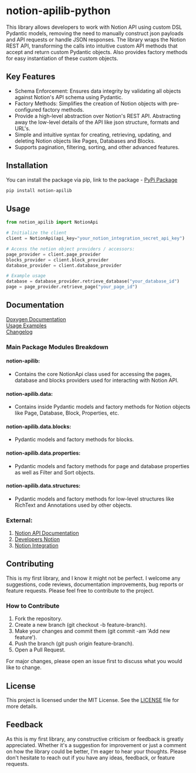 # notion-apilib-python

This library allows developers to work with Notion API using custom DSL Pydantic models, removing the need to manually
construct json payloads and API requests or handle JSON responses. The library wraps the Notion REST API, transforming
the calls into intuitive custom API methods that accept and return custom Pydantic objects. Also provides factory
methods
for easy instantiation of these custom objects.

## Key Features

- Schema Enforcement: Ensures data integrity by validating all objects against Notion's API schema using Pydantic.
- Factory Methods: Simplifies the creation of Notion objects with pre-configured factory methods.
- Provide a high-level abstraction over Notion's REST API. Abstracting away the low-level details of the API like json
  structure, formats and URL's.
- Simple and intuitive syntax for creating, retrieving, updating, and deleting Notion objects like Pages, Databases
  and Blocks.
- Supports pagination, filtering, sorting, and other advanced features.

## Installation

You can install the package via pip, link to the package -
[PyPi Package](https://pypi.org/project/notion-apilib/)

```bash
pip install notion-apilib
```

## Usage

```python
from notion_apilib import NotionApi

# Initialize the client
client = NotionApi(api_key="your_notion_integration_secret_api_key")

# Access the notion object providers / accessors:
page_provider = client.page_provider
blocks_provider = client.block_provider
database_provider = client.database_provider

# Example usage
database = database_provider.retrieve_database("your_database_id")
page = page_provider.retrieve_page("your_page_id")
```

## Documentation

[Doxygen Documentation](https://real1tyy.github.io/notion-apilib-python/) \
[Usage Examples](docs/examples) \
[Changelog](docs/CHANGELOG.md)

### Main Package Modules Breakdown

#### notion-apilib:

- Contains the core NotionApi class used for accessing the pages, database and blocks providers used for interacting
  with Notion API.

#### notion-apilib.data:

- Contains inside Pydantic models and factory methods for Notion objects like Page, Database, Block, Properties, etc.

#### notion-apilib.data.blocks:

- Pydantic models and factory methods for blocks.

#### notion-apilib.data.properties:

- Pydantic models and factory methods for page and database properties as well as Filter and Sort objects.

#### notion-apilib.data.structures:

- Pydantic models and factory methods for low-level structures like RichText and Annotations used by other objects.

### External:

1. [Notion API Documentation](https://developers.notion.com/reference/intro)
2. [Developers Notion](https://developers.notion.com/)
3. [Notion Integration](https://notionintegrations.com/)

## Contributing

This is my first library, and I know it might not be perfect. I welcome any suggestions, code reviews, documentation
improvements, bug reports or feature requests. Please feel free to contribute to the project.

### How to Contribute

1. Fork the repository.
2. Create a new branch (git checkout -b feature-branch).
3. Make your changes and commit them (git commit -am 'Add new feature').
4. Push the branch (git push origin feature-branch).
5. Open a Pull Request.

For major changes, please open an issue first to discuss what you would like to change.

## License

This project is licensed under the MIT License. See the [LICENSE](LICENSE) file for more details.

## Feedback

As this is my first library, any constructive criticism or feedback is greatly appreciated. Whether it's a suggestion
for improvement or just a comment on how the library could be better, I'm eager to hear your thoughts. Please don't
hesitate to reach out if you have any ideas, feedback, or feature requests.
